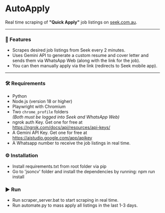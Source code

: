 # AutoApply

Real time scraping of **"Quick Apply"** job listings on [seek.com.au](https://www.seek.com.au).

---

### 🚀 Features
- Scrapes desired job listings from Seek every 2 minutes.
- Uses Gemini API to generate a custom resume and cover letter and sends them via WhatsApp Web (along with the link for the job).
- You can then manually apply via the link (redirects to Seek mobile app). 

---

### 🛠 Requirements
- Python
- Node.js (version 18 or higher)
- Playwright with Chromium
- Two `chrome_profile` folders  
  *(Both must be logged into Seek and WhatsApp Web)*
- ngrok auth Key. Get one for free at https://ngrok.com/docs/api/resources/api-keys/
- A Gemini API Key. Get one for free at https://aistudio.google.com/app/apikey
- A Whatsapp number to receive the job listings in real time.

### ⚙️ Installation
- Install requirements.txt from root folder via pip
- Go to 'jsoncv' folder and install the dependencies by running: npm run install

### ▶️ Run
- Run scraper_server.bat to start scraping in real time. 
- Run automate.py to mass apply all listings in the last 1-3 days.

